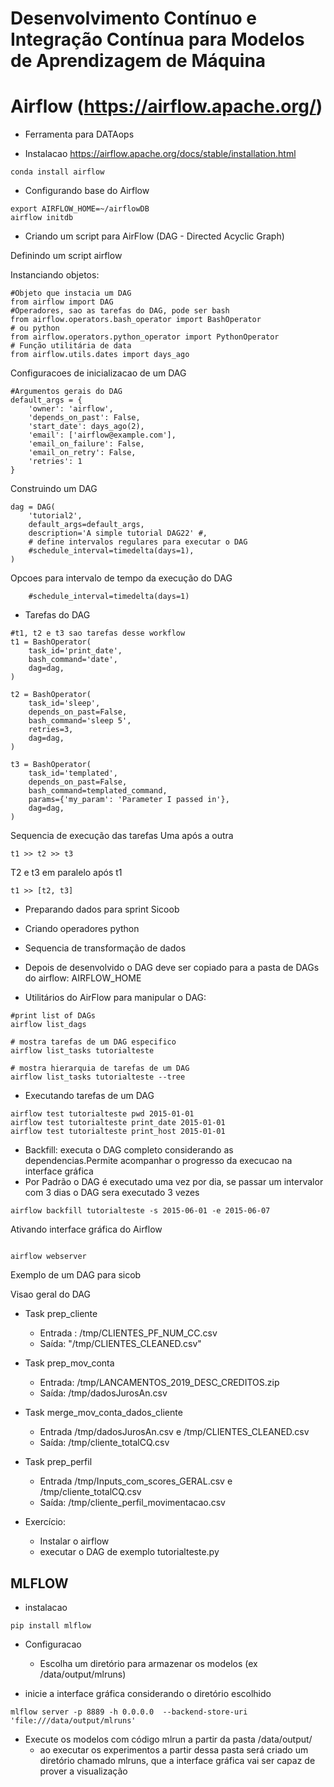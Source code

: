 # Desenvolvimento Contínuo e Integração Contínua para Modelos de Aprendizagem de Máquina

# Airflow (https://airflow.apache.org/)
* Ferramenta para DATAops

* Instalacao https://airflow.apache.org/docs/stable/installation.html

```
conda install airflow
```

* Configurando base do Airflow

```
export AIRFLOW_HOME=~/airflowDB
airflow initdb
```

* Criando um script para AirFlow (DAG - Directed Acyclic Graph)


Definindo um script airflow 

Instanciando objetos:

```
#Objeto que instacia um DAG
from airflow import DAG
#Operadores, sao as tarefas do DAG, pode ser bash
from airflow.operators.bash_operator import BashOperator
# ou python
from airflow.operators.python_operator import PythonOperator
# Função utilitária de data
from airflow.utils.dates import days_ago
```

Configuracoes de inicializacao de um DAG

```
#Argumentos gerais do DAG
default_args = {
    'owner': 'airflow',
    'depends_on_past': False,
    'start_date': days_ago(2),
    'email': ['airflow@example.com'],
    'email_on_failure': False,
    'email_on_retry': False,
    'retries': 1
}
```

Construindo um DAG
```
dag = DAG(
    'tutorial2',
    default_args=default_args,
    description='A simple tutorial DAG22' #,
    # define intervalos regulares para executar o DAG
    #schedule_interval=timedelta(days=1),
)
```

Opcoes para intervalo de tempo da execução do DAG
```
    #schedule_interval=timedelta(days=1)
```

* Tarefas do DAG

```
#t1, t2 e t3 sao tarefas desse workflow
t1 = BashOperator(
    task_id='print_date',
    bash_command='date',
    dag=dag,
)

t2 = BashOperator(
    task_id='sleep',
    depends_on_past=False,
    bash_command='sleep 5',
    retries=3,
    dag=dag,
)

t3 = BashOperator(
    task_id='templated',
    depends_on_past=False,
    bash_command=templated_command,
    params={'my_param': 'Parameter I passed in'},
    dag=dag,
)
```

Sequencia de execução das tarefas
Uma após a outra
```
t1 >> t2 >> t3 
```

T2 e t3 em paralelo após t1
```
t1 >> [t2, t3] 
```

* Preparando dados para sprint Sicoob

* Criando operadores python

* Sequencia de transformação de dados

* Depois de desenvolvido o DAG deve ser copiado para a pasta de DAGs do airflow: AIRFLOW_HOME

* Utilitários do AirFlow para manipular o DAG:
```
#print list of DAGs
airflow list_dags

# mostra tarefas de um DAG especifico
airflow list_tasks tutorialteste

# mostra hierarquia de tarefas de um DAG
airflow list_tasks tutorialteste --tree
```

* Executando tarefas de um DAG
```
airflow test tutorialteste pwd 2015-01-01
airflow test tutorialteste print_date 2015-01-01
airflow test tutorialteste print_host 2015-01-01

```
* Backfill: executa o DAG completo considerando as dependencias.Permite acompanhar o progresso da execucao na interface gráfica
* Por Padrão o DAG é executado uma vez por dia, se passar um intervalor com 3 dias o DAG sera executado 3 vezes

```
airflow backfill tutorialteste -s 2015-06-01 -e 2015-06-07
```

Ativando interface gráfica do Airflow
```

airflow webserver
```

Exemplo de um DAG para sicob

Visao geral do DAG

* Task prep_cliente 
    * Entrada : /tmp/CLIENTES_PF_NUM_CC.csv
    * Saída: "/tmp/CLIENTES_CLEANED.csv"

* Task prep_mov_conta
    * Entrada: /tmp/LANCAMENTOS_2019_DESC_CREDITOS.zip
    * Saída: /tmp/dadosJurosAn.csv


* Task merge_mov_conta_dados_cliente
    * Entrada /tmp/dadosJurosAn.csv e /tmp/CLIENTES_CLEANED.csv
    * Saída: /tmp/cliente_totalCQ.csv

* Task  prep_perfil
    * Entrada /tmp/Inputs_com_scores_GERAL.csv e /tmp/cliente_totalCQ.csv
    * Saída: /tmp/cliente_perfil_movimentacao.csv

* Exercício: 
    * Instalar o airflow
    * executar o DAG de exemplo tutorialteste.py

## MLFLOW

* instalacao

```
pip install mlflow
```

* Configuracao
    * Escolha um diretório para armazenar os modelos (ex /data/output/mlruns)

* inicie a interface gráfica considerando o diretório escolhido
```
mlflow server -p 8889 -h 0.0.0.0  --backend-store-uri 'file:///data/output/mlruns'
```

* Execute os modelos com código mlrun a partir da pasta /data/output/
    * ao executar os experimentos a partir dessa pasta será criado um diretório chamado mlruns, que a interface gráfica vai ser capaz de prover a visualização
    
